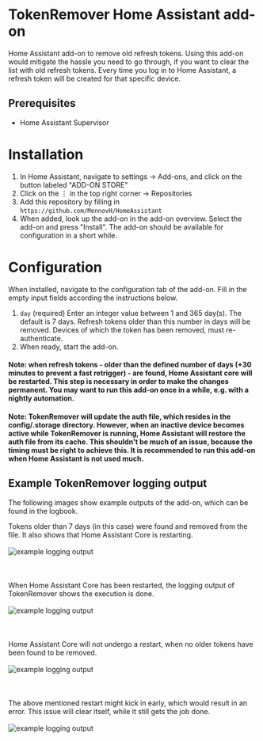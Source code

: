 # TokenRemover Home Assistant add-on
Home Assistant add-on to remove old refresh tokens.
Using this add-on would mitigate the hassle you need to go through, if you want to clear the list with old refresh tokens. Every time you log in to Home Assistant, a refresh token will be created for that specific device.

## Prerequisites
- Home Assistant Supervisor

# Installation

1. In Home Assistant, navigate to settings → Add-ons, and click on the button labeled "ADD-ON STORE"
2. Click on the ⋮ in the top right corner → Repositories
3. Add this repository by filling in `https://github.com/MennovH/HomeAssistant`
4. When added, look up the add-on in the add-on overview. Select the add-on and press "Install". The add-on should be available for configuration in a short while.

# Configuration

When installed, navigate to the configuration tab of the add-on. Fill in the empty input fields according the instructions below.
1. `day` (required) Enter an integer value between 1 and 365 day(s). The default is 7 days. Refresh tokens older than this number in days will be removed. Devices of which the token has been removed, must re-authenticate.
2. When ready, start the add-on.

#### Note: when refresh tokens - older than the defined number of days (+30 minutes to prevent a fast retrigger) - are found, Home Assistant core will be restarted. This step is necessary in order to make the changes permanent. You may want to run this add-on once in a while, e.g. with a nightly automation.

#### Note: TokenRemover will update the auth file, which resides in the config/.storage directory. However, when an inactive device becomes active while TokenRemover is running, Home Assistant will restore the auth file from its cache. This shouldn't be much of an issue, because the timing must be right to achieve this. It is recommended to run this add-on when Home Assistant is not used much.

## Example TokenRemover logging output
The following images show example outputs of the add-on, which can be found in the logbook.

Tokens older than 7 days (in this case) were found and removed from the file. It also shows that Home Assistant Core is restarting.
<br></br>
![example logging output][screenshot1]
<br><br>
<br><br>
When Home Assistant Core has been restarted, the logging output of TokenRemover shows the execution is done.
<br></br>
![example logging output][screenshot2]
<br><br>
<br><br>
Home Assistant Core will not undergo a restart, when no older tokens have been found to be removed.
<br></br>
![example logging output][screenshot3]
<br><br>
<br><br>
The above mentioned restart might kick in early, which would result in an error. This issue will clear itself, while it still gets the job done.
<br></br>
![example logging output][screenshot4]

[screenshot1]: https://raw.githubusercontent.com/MennovH/HomeAssistant/main/TokenRemover/images/example_log1.JPG
[screenshot2]: https://raw.githubusercontent.com/MennovH/HomeAssistant/main/TokenRemover/images/example_log2.JPG
[screenshot3]: https://raw.githubusercontent.com/MennovH/HomeAssistant/main/TokenRemover/images/example_log3.JPG
[screenshot4]: https://raw.githubusercontent.com/MennovH/HomeAssistant/main/TokenRemover/images/example_log4.JPG
